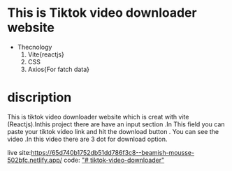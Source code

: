 # This is Tiktok video downloader website 
 * Thecnology
    1. Vite{reactjs}
    2. CSS
    3. Axios{For fatch data}
# discription
 This is tiktok video downloader website which is creat with vite (Reactjs).Inthis project there are have an input section .In  This field you can paste your tiktok video link and hit the download button .
 You can see the video .In this video there are 3 dot for download option.

 live site:https://65d740b1752db51dd786f3c8--beamish-mousse-502bfc.netlify.app/
 code: ["# tiktok-video-downloader" ](https://github.com/mithon0/tiktok-video-downloader.git)
